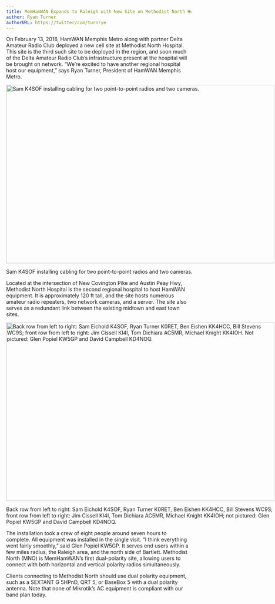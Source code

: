 ```yaml
---
title: MemHamWAN Expands to Raleigh with New Site on Methodist North Hospital
author: Ryan Turner
authorURL: https://twitter/com/turnrye
---
```


On February 13, 2016, HamWAN Memphis Metro along with partner Delta Amateur Radio Club deployed a new cell site at Methodist North Hospital. This site is the third such site to be deployed in the region, and soon much of the Delta Amateur Radio Club&#8217;s infrastructure present at the hospital will be brought on network. &#8220;We&#8217;re excited to have another regional hospital host our equipment,&#8221; says Ryan Turner, President of HamWAN Memphis Metro.

<div id="attachment_940" style="width: 740px" class="wp-caption aligncenter">
  <a href="http://memhamwan.org/wp-content/uploads/2016/02/DSC00472.jpg"><img class="size-large wp-image-940" src="http://memhamwan.org/wp-content/uploads/2016/02/DSC00472-1024x681.jpg" alt="Sam K4SOF installing cabling for two point-to-point radios and two cameras." width="730" height="485" srcset="http://memhamwan.org/wp-content/uploads/2016/02/DSC00472-300x199.jpg 300w, http://memhamwan.org/wp-content/uploads/2016/02/DSC00472-1024x681.jpg 1024w" sizes="(max-width: 730px) 100vw, 730px" /></a>
  
  <p class="wp-caption-text">
    Sam K4SOF installing cabling for two point-to-point radios and two cameras.
  </p>
</div>

Located at the intersection of New Covington Pike and Austin Peay Hwy, Methodist North Hospital is the second regional hospital to host HamWAN equipment. It is approximately 120 ft tall, and the site hosts numerous amateur radio repeaters, two network cameras, and a server. The site also serves as a redundant link between the existing midtown and east town sites.

<div id="attachment_942" style="width: 740px" class="wp-caption aligncenter">
  <a href="http://memhamwan.org/wp-content/uploads/2016/02/DSC_0011.jpg"><img class="size-large wp-image-942" src="http://memhamwan.org/wp-content/uploads/2016/02/DSC_0011-1024x681.jpg" alt="Back row from left to right: Sam Eichold K4SOF, Ryan Turner K0RET, Ben Eishen KK4HCC, Bill Stevens WC9S; front row from left to right: Jim Cissell KI4I, Tom Dichiara AC5MR, Michael Knight KK4IOH. Not pictured: Glen Popiel KW5GP and David Campbell KD4NOQ." width="730" height="485" srcset="http://memhamwan.org/wp-content/uploads/2016/02/DSC_0011-300x199.jpg 300w, http://memhamwan.org/wp-content/uploads/2016/02/DSC_0011-1024x681.jpg 1024w" sizes="(max-width: 730px) 100vw, 730px" /></a>
  
  <p class="wp-caption-text">
    Back row from left to right: Sam Eichold K4SOF, Ryan Turner K0RET, Ben Eishen KK4HCC, Bill Stevens WC9S; front row from left to right: Jim Cissell KI4I, Tom Dichiara AC5MR, Michael Knight KK4IOH; not pictured: Glen Popiel KW5GP and David Campbell KD4NOQ.
  </p>
</div>

The installation took a crew of eight people around seven hours to complete. All equipment was installed in the single visit. &#8220;I think everything went fairly smoothly,&#8221; said Glen Popiel KW5GP. It serves end users within a few miles radius, the Raleigh area, and the north side of Bartlett. Methodist North (MNO) is MemHamWAN&#8217;s first dual-polarity site, allowing users to connect with both horizontal and vertical polarity radios simultaneously.

Clients connecting to Methodist North should use dual polarity equipment, such as a SEXTANT G 5HPnD, QRT 5, or BaseBox 5 with a dual polarity antenna. Note that none of Mikrotik&#8217;s AC equipment is compliant with our band plan today.
